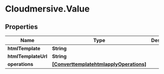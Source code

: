 # Cloudmersive.Value

## Properties
Name | Type | Description | Notes
------------ | ------------- | ------------- | -------------
**htmlTemplate** | **String** |  | [optional] 
**htmlTemplateUrl** | **String** |  | [optional] 
**operations** | [**[ConverttemplatehtmlapplyOperations]**](ConverttemplatehtmlapplyOperations.md) |  | [optional] 


